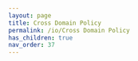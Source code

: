 ```yaml
---
layout: page
title: Cross Domain Policy
permalink: /io/Cross Domain Policy
has_children: true
nav_order: 37
---
```


